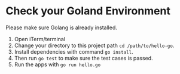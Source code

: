 # Check your Goland Environment

Please make sure Golang is already installed.
1. Open iTerm/terminal
2. Change your directory to this project path `cd /path/to/hello-go`.
3. Install dependencies with command `go install`.
4. Then run `go test` to make sure the test cases is passed.
5. Run the apps with `go run hello.go`